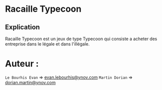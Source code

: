 # Racaille Typecoon

## Explication 

Racaille Typecoon est un jeux de type Typecoon qui consiste a acheter des entreprise dans le légale et dans l'illégale.

# Auteur : 

`Le Bourhis Evan` => evan.lebourhis@ynov.com
`Martin Dorian` => dorian.martin@ynov.com

